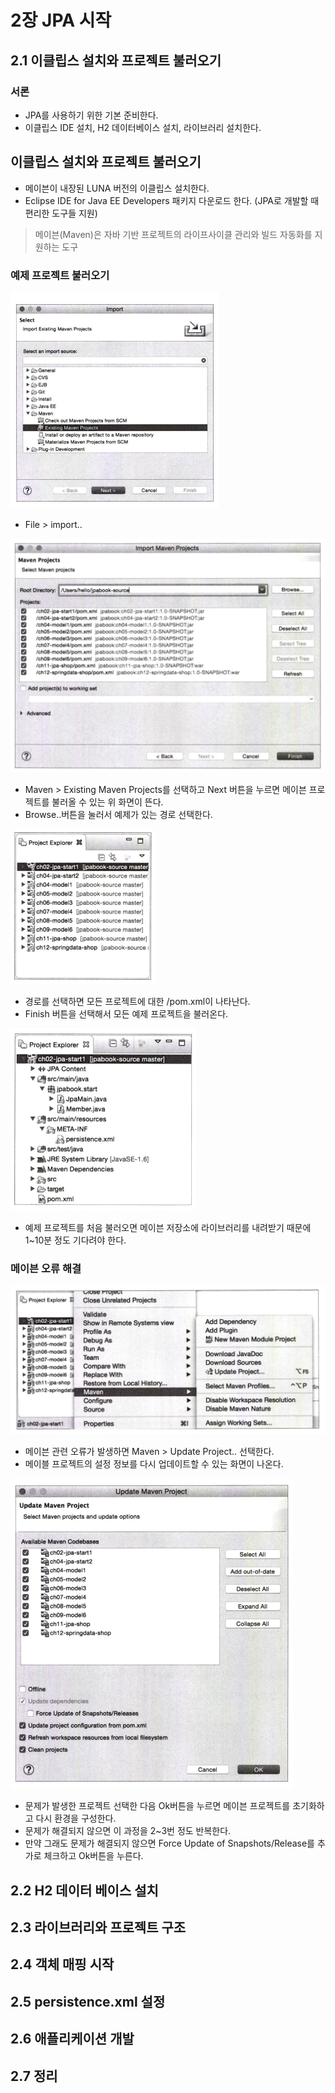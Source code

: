 # 2장 JPA 시작

## 2.1 이클립스 설치와 프로젝트 불러오기

### 서론
  -  JPA를 사용하기 위한 기본 준비한다.
  -  이클립스 IDE 설치, H2 데이터베이스 설치, 라이브러리 설치한다.

## 이클립스 설치와 프로젝트 불러오기
  -  메이븐이 내장된 LUNA 버전의 이클립스 설치한다.
  -  Eclipse IDE for Java EE Developers 패키지 다운로드 한다. (JPA로 개발할 때 편리한 도구들 지원)
  >  메이븐(Maven)은 자바 기반 프로젝트의 라이프사이클 관리와 빌드 자동화를 지원하는 도구
 
  ### 예제 프로젝트 불러오기
  ![ConnectionMaker](./images/2.2.PNG)
  
  -  File > import.. 

  ![ConnectionMaker](./images/2.3.PNG)
  
  - Maven > Existing Maven Projects를 선택하고 Next 버튼을 누르면 메이븐 프로젝트를 불러올 수 있는 위 화면이 뜬다.
  - Browse..버튼을 눌러서 예제가 있는 경로 선택한다.

  ![ConnectionMaker](./images/2.4.PNG)
  
  -  경로를 선택하면 모든 프로젝트에 대한 /pom.xml이 나타난다.
  -  Finish 버튼을 선택해서 모든 예제 프로젝트을 불러온다.

  ![ConnectionMaker](./images/2.5.PNG)

  - 예제 프로젝트를 처음 불러오면 메이븐 저장소에 라이브러리를 내려받기 때문에 1~10분 정도 기다려야 한다.


  ### 메이븐 오류 해결
  ![ConnectionMaker](./images/2.6.PNG)
  
  - 메이븐 관련 오류가 발생하면 Maven > Update Project.. 선택한다.
  - 메이블 프로젝트의 설정 정보를 다시 업데이트할 수 있는 화면이 나온다.

  ![ConnectionMaker](./images/2.7.PNG)
  
  - 문제가 발생한 프로젝트 선택한 다음 Ok버튼을 누르면 메이븐 프로젝트를 초기화하고 다시 환경을 구성한다.
  - 문제가 해결되지 않으면 이 과정을 2~3번 정도 반복한다.
  - 만약 그래도 문제가 해결되지 않으면 Force Update of Snapshots/Release를 추가로 체크하고 Ok버튼을 누른다.

  
## 2.2 H2 데이터 베이스 설치


## 2.3 라이브러리와 프로젝트 구조
## 2.4 객체 매핑 시작
## 2.5 persistence.xml 설정
## 2.6 애플리케이션 개발
## 2.7 정리
